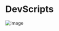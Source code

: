 # DevScripts
![image](https://github.com/edgarlopezcalomarde/dev-scripts/assets/24995646/65b51d0a-f768-49a4-8497-d3df4cf328dc)
